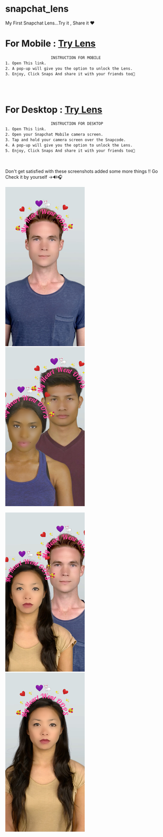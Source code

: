 # snapchat_lens

My First Snapchat Lens...Try it , Share it ❤️

# For Mobile : [Try Lens](https://www.snapchat.com/unlock/?type=SNAPCODE&uuid=0b007fa878c5450d8b46d87e6e464c7c&metadata=01)
```sh
                    INSTRUCTION FOR MOBILE
1. Open This link.
2. A pop-up will give you the option to unlock the Lens.
3. Enjoy, Click Snaps And share it with your friends too🥰
```
<br><br>
# For Desktop : [Try Lens](https://www.snapchat.com/unlock/?type=SNAPCODE&uuid=0b007fa878c5450d8b46d87e6e464c7c&metadata=01)
```sh
                    INSTRUCTION FOR DESKTOP
1. Open This link.
2. Open your Snapchat Mobile camera screen.
3. Tap and hold your camera screen over the Snapcode.
4. A pop-up will give you the option to unlock the Lens. 
5. Enjoy, Click Snaps And share it with your friends too🥰
```
<br><br>
Don't get satisfied with these screenshots added some more things !! Go Check it by yourself ->🔊🎧
<br><br>
<img src="screenshots/ss3.png" width="250" height="500">
 &nbsp;&nbsp;&nbsp;&nbsp;&nbsp;
<img src="screenshots/ss1.png" width="250" height="500">
<br><br>
<img src="screenshots/ss4.png" width="250" height="500" >
 &nbsp;&nbsp;&nbsp;&nbsp;&nbsp;
<img src="screenshots/ss2.png" width="250" height="500">
